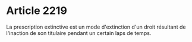 # Article 2219

La prescription extinctive est un mode d'extinction d'un droit résultant de l'inaction de son titulaire pendant un certain laps de temps.
